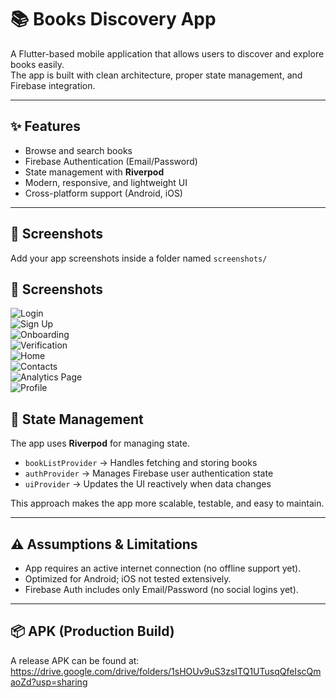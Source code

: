 # 📚 Books Discovery App

A Flutter-based mobile application that allows users to discover and explore books easily.  
The app is built with clean architecture, proper state management, and Firebase integration.

---

## ✨ Features
- Browse and search books  
- Firebase Authentication (Email/Password)  
- State management with **Riverpod**  
- Modern, responsive, and lightweight UI  
- Cross-platform support (Android, iOS)  

---

## 📸 Screenshots
Add your app screenshots inside a folder named `screenshots/` 
## 📸 Screenshots

![Login](screenshots/login.jpeg)  
![Sign Up](screenshots/signup.jpeg)  
![Onboarding](screenshots/onboarding.jpeg)  
![Verification](screenshots/verification.jpeg)  
![Home](screenshots/home.jpeg)  
![Contacts](screenshots/contacts.jpeg)  
![Analytics Page](screenshots/analystics_page.jpeg)  
![Profile](screenshots/profile.jpeg)


## 🧩 State Management
The app uses **Riverpod** for managing state.  

- `bookListProvider` → Handles fetching and storing books  
- `authProvider` → Manages Firebase user authentication state  
- `uiProvider` → Updates the UI reactively when data changes  

This approach makes the app more scalable, testable, and easy to maintain.  

---

## ⚠️ Assumptions & Limitations
- App requires an active internet connection (no offline support yet).  
- Optimized for Android; iOS not tested extensively.  
- Firebase Auth includes only Email/Password (no social logins yet).  

---


## 📦 APK (Production Build)
A release APK can be found at:  
https://drive.google.com/drive/folders/1sHOUv9uS3zsITQ1UTusqQfeIscQmaoZd?usp=sharing
